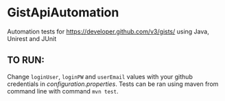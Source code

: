# GistApiAutomation
Automation tests for https://developer.github.com/v3/gists/ using Java, Unirest and JUnit

## TO RUN:
Change `loginUser`, `loginPW` and `userEmail` values with your github credentials in *configuration.properties*.
Tests can be ran using maven from command line with command `mvn test`.
